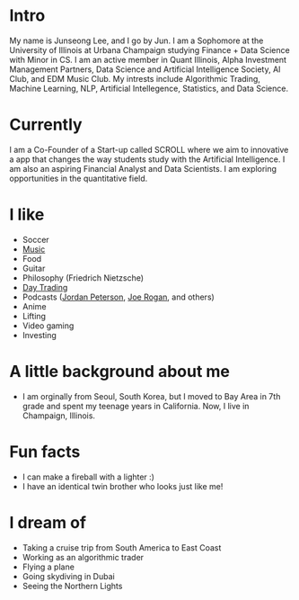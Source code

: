 
# Intro

My name is Junseong Lee, and I go by Jun. I am a Sophomore at the University of Illinois at Urbana Champaign studying Finance + Data Science with Minor in CS. I am an active member in Quant Illinois, Alpha Investment Management Partners, Data Science and Artificial Intelligence Society, AI Club, and EDM Music Club. My intrests include Algorithmic Trading, Machine Learning, NLP, Artificial Intellegence, Statistics, and Data Science. 
# Currently

I am a Co-Founder of a Start-up called SCROLL where we aim to innovative a app that changes the way students study with the Artificial Intelligence. I am also an aspiring Financial Analyst and Data Scientists. I am exploring opportunities in the quantitative field. 

# I like

- Soccer
- [Music](https://open.spotify.com/user/214qpz6gjyle763zrfgrc5bii)
- Food
- Guitar
- Philosophy (Friedrich Nietzsche)
- [Day Trading](https://www.tradingview.com/)
- Podcasts ([Jordan Peterson](https://www.jordanbpeterson.com/podcast/), [Joe Rogan](https://open.spotify.com/show/4rOoJ6Egrf8K2IrywzwOMk), and others)
- Anime
- Lifting
- Video gaming
- Investing

# A little background about me

- I am orginally from Seoul, South Korea, but I moved to Bay Area in 7th grade and spent my teenage years in California. Now, I live in Champaign, Illinois.

# Fun facts

- I can make a fireball with a lighter :)
- I have an identical twin brother who looks just like me!

# I dream of

- Taking a cruise trip from South America to East Coast
- Working as an algorithmic trader
- Flying a plane
- Going skydiving in Dubai
- Seeing the Northern Lights

